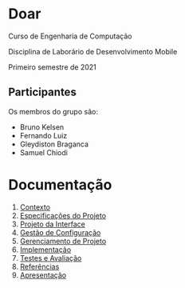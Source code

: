# Doar

Curso de Engenharia de Computação

Disciplina de Laborário de Desenvolvimento Mobile

Primeiro semestre de 2021

## Participantes

Os membros do grupo são: 
- Bruno Kelsen
- Fernando Luiz
- Gleydiston Braganca
- Samuel Chiodi

# Documentação

1. [Contexto](docs/1-Contexto.md)
2. [Especificações do Projeto](docs/2-Especificação.md)
3. [Projeto da Interface](docs/3-Interface.md)
4. [Gestão de Configuração](docs/4-Gestão-Configuração.md)
5. [Gerenciamento de Projeto](docs/5-Gerenciamento-Projeto.md)
6. [Implementação](docs/6-Implementação.md)
7. [Testes e Avaliação](docs/7-Testes.md)
8. [Referências](docs/8-Referências.md)
9. [Apresentação](docs/9-Apresentação.md)

